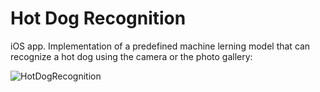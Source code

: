 # Hot Dog Recognition

iOS app. Implementation of a predefined machine lerning model that can recognize a hot dog using the camera or the photo gallery:

![HotDogRecognition](https://user-images.githubusercontent.com/99278919/165182556-aa1bda4d-1428-490b-bf1f-31cc816711c0.gif)

